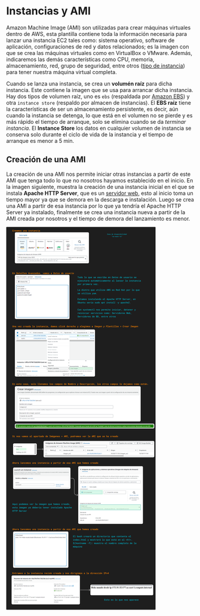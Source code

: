 # Instancias y AMI

Amazon Machine Image (AMI) son utilizadas para crear máquinas virtuales dentro de AWS, esta plantilla contiene toda la información necesaria para lanzar una instancia EC2 tales como: sistema operativo, software de aplicación, configuraciones de red y datos relacionados; es la imagen con que se crea las máquinas virtuales como en VirtualBox o VMware. Además, indicaremos las demás características como CPU, memoria, almacenamiento, red, grupo de seguridad, entre otros ([tipo de instancia](../definiciones/tipo-instancia.md)) para tener nuestra máquina virtual completa.

Cuando se lanza una instancia, se crea un **volumén raíz** para dicha instancia. Este contiene la imagen que se usa para arrancar dicha instancia. Hay dos tipos de volumen raíz, uno es `ebs` (respaldada por [Amazon EBS](../SECCION%203/ebs.md)) y otra `instance store` (respaldo por almacen de instancias). El **EBS raíz** tiene la características de ser un almacenamiento persistente, es decir, aún cuando la instancia se detenga, lo que está en el volumen no se pierde y es más rápido el tiempo de arranque, solo se elimina cuando se da *terminar instancia*. El **Instance Store** los datos en cualquier volumen de instancia se conserva solo durante el ciclo de vida de la instancia y el tiempo de arranque es menor a 5 min.

## Creación de una AMI

La creación de una AMI nos permite iniciar otras instancias a partir de este AMI que tenga todo lo que no nosotros hayamos establecido en el inicio. 
En la imagen siguiente, muestra la creación de una instancia inicial en el que se instala **Apache HTTP Server**, que es un [servidor web](servidor-web.md), esto al inicio toma un tiempo mayor ya que se demora en la descarga e instalación. Luego se crea una AMI a partir de esa instancia por lo que ya tendría el Apache HTTP Server ya instalado, finalmente se crea una instancia nueva a partir de la AMI creada por nosotros y el tiempo de demora del lanzamiento es menor.

![alt text](../src/ec2-ami.png)

